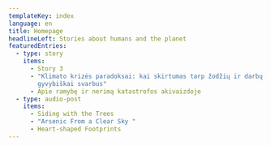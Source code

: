 ```yaml
---
templateKey: index
language: en
title: Homepage
headlineLeft: Stories about humans and the planet
featuredEntries:
  - type: story
    items:
      - Story 3
      - "Klimato krizės paradoksai: kai skirtumas tarp žodžių ir darbų
        gyvybiškai svarbus"
      - Apie ramybę ir nerimą katastrofos akivaizdoje
  - type: audio-post
    items:
      - Siding with the Trees
      - "Arsenic From a Clear Sky "
      - Heart-shaped Footprints
---
```

